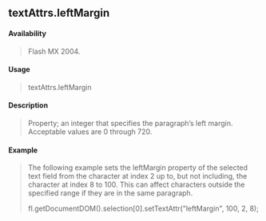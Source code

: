 ## textAttrs.leftMargin

#### Availability

> Flash MX 2004.

#### Usage

> textAttrs.leftMargin

#### Description

> Property; an integer that specifies the paragraph’s left margin. Acceptable values are 0 through 720.

#### Example

> The following example sets the leftMargin property of the selected text field from the character at index 2 up to, but not including, the character at index 8 to 100. This can affect characters outside the specified range if they are in the same paragraph.
>
> fl.getDocumentDOM().selection\[0\].setTextAttr("leftMargin", 100, 2, 8);
